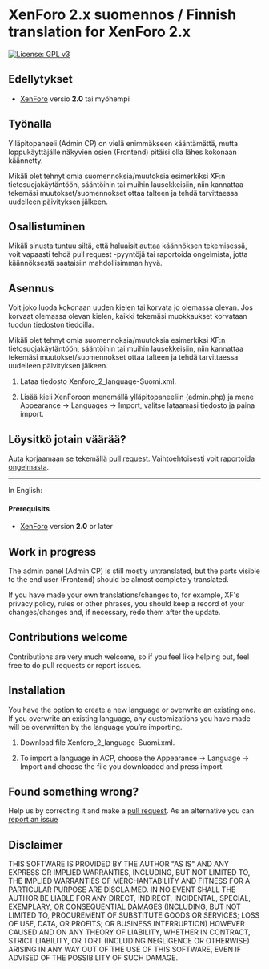 # XenForo 2.x suomennos / Finnish translation for XenForo 2.x

[![License: GPL v3](https://img.shields.io/badge/License-GPL%20v3-blue.svg)](https://www.gnu.org/licenses/gpl-3.0)

## Edellytykset

* [XenForo](https://xenforo.com) versio **2.0** tai myöhempi

## Työnalla
Ylläpitopaneeli (Admin CP) on vielä enimmäkseen kääntämättä, mutta loppukäyttäjälle näkyvien osien (Frontend) pitäisi olla lähes kokonaan käännetty.

Mikäli olet tehnyt omia suomennoksia/muutoksia esimerkiksi XF:n tietosuojakäytäntöön, sääntöihin tai muihin lausekkeisiin, niin kannattaa tekemäsi muutokset/suomennokset ottaa talteen ja tehdä tarvittaessa uudelleen päivityksen jälkeen.

## Osallistuminen 
Mikäli sinusta tuntuu siltä, että haluaisit auttaa käännöksen tekemisessä, voit vapaasti tehdä pull request -pyyntöjä tai raportoida ongelmista, jotta käännöksestä saataisiin mahdollisimman hyvä.

## Asennus
Voit joko luoda kokonaan uuden kielen tai korvata jo olemassa olevan. Jos korvaat olemassa olevan kielen, kaikki tekemäsi muokkaukset korvataan tuodun tiedoston tiedoilla.

Mikäli olet tehnyt omia suomennoksia/muutoksia esimerkiksi XF:n tietosuojakäytäntöön, sääntöihin tai muihin lausekkeisiin, niin kannattaa tekemäsi muutokset/suomennokset ottaa talteen ja tehdä tarvittaessa uudelleen päivityksen jälkeen.

1. Lataa tiedosto Xenforo_2_language-Suomi.xml.

2. Lisää kieli XenForoon menemällä ylläpitopaneeliin (admin.php) ja mene Appearance -> Languages -> Import, valitse lataamasi tiedosto ja paina import.

## Löysitkö jotain väärää?
Auta korjaamaan se tekemällä [pull request](https://github.com/maitikeisi/xf2suomennos/pulls). Vaihtoehtoisesti voit [raportoida ongelmasta](https://github.com/maitikeisi/xf2suomennos/issues).


------------

In English:

#### Prerequisits
* [XenForo](https://xenforo.com) version **2.0** or later

## Work in progress

The admin panel (Admin CP) is still mostly untranslated, but the parts visible to the end user (Frontend) should be almost completely translated.

If you have made your own translations/changes to, for example, XF's privacy policy, rules or other phrases, you should keep a record of your changes/changes and, if necessary, redo them after the update.

## Contributions welcome
Contributions are very much welcome, so if you feel like helping out, feel free to do pull requests or report issues.

## Installation
You have the option to create a new language or overwrite an existing one. If you overwrite an existing language, any customizations you have made will be overwritten by the language you’re importing.

1. Download file Xenforo_2_language-Suomi.xml.

2. To import a language in ACP, choose the Appearance -> Language -> Import and choose the file you downloaded and press import. 

## Found something wrong?
Help us by correcting it and make a [pull request](https://github.com/maitikeisi/xf2suomennos/pulls). As an alternative you can  [report an issue](https://github.com/maitikeisi/xf2suomennos/issues)

## Disclaimer
THIS SOFTWARE IS PROVIDED BY THE AUTHOR "AS IS" AND ANY EXPRESS OR IMPLIED WARRANTIES, INCLUDING, BUT NOT LIMITED TO, THE IMPLIED WARRANTIES OF MERCHANTABILITY AND FITNESS FOR A PARTICULAR PURPOSE ARE DISCLAIMED. IN NO EVENT SHALL THE AUTHOR BE LIABLE FOR ANY DIRECT, INDIRECT, INCIDENTAL, SPECIAL, EXEMPLARY, OR CONSEQUENTIAL DAMAGES (INCLUDING, BUT NOT LIMITED TO, PROCUREMENT OF SUBSTITUTE GOODS OR SERVICES; LOSS OF USE, DATA, OR PROFITS; OR BUSINESS INTERRUPTION) HOWEVER CAUSED AND ON ANY THEORY OF LIABILITY, WHETHER IN CONTRACT, STRICT LIABILITY, OR TORT (INCLUDING NEGLIGENCE OR OTHERWISE) ARISING IN ANY WAY OUT OF THE USE OF THIS SOFTWARE, EVEN IF ADVISED OF THE POSSIBILITY OF SUCH DAMAGE.

